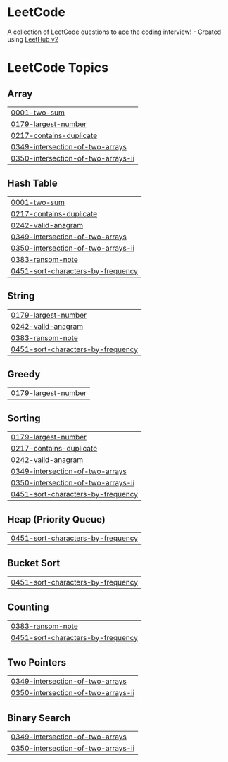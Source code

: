 # LeetCode
A collection of LeetCode questions to ace the coding interview! - Created using [LeetHub v2](https://github.com/arunbhardwaj/LeetHub-2.0)

<!---LeetCode Topics Start-->
# LeetCode Topics
## Array
|  |
| ------- |
| [0001-two-sum](https://github.com/antoniopater/LeetCode/tree/master/0001-two-sum) |
| [0179-largest-number](https://github.com/antoniopater/LeetCode/tree/master/0179-largest-number) |
| [0217-contains-duplicate](https://github.com/antoniopater/LeetCode/tree/master/0217-contains-duplicate) |
| [0349-intersection-of-two-arrays](https://github.com/antoniopater/LeetCode/tree/master/0349-intersection-of-two-arrays) |
| [0350-intersection-of-two-arrays-ii](https://github.com/antoniopater/LeetCode/tree/master/0350-intersection-of-two-arrays-ii) |
## Hash Table
|  |
| ------- |
| [0001-two-sum](https://github.com/antoniopater/LeetCode/tree/master/0001-two-sum) |
| [0217-contains-duplicate](https://github.com/antoniopater/LeetCode/tree/master/0217-contains-duplicate) |
| [0242-valid-anagram](https://github.com/antoniopater/LeetCode/tree/master/0242-valid-anagram) |
| [0349-intersection-of-two-arrays](https://github.com/antoniopater/LeetCode/tree/master/0349-intersection-of-two-arrays) |
| [0350-intersection-of-two-arrays-ii](https://github.com/antoniopater/LeetCode/tree/master/0350-intersection-of-two-arrays-ii) |
| [0383-ransom-note](https://github.com/antoniopater/LeetCode/tree/master/0383-ransom-note) |
| [0451-sort-characters-by-frequency](https://github.com/antoniopater/LeetCode/tree/master/0451-sort-characters-by-frequency) |
## String
|  |
| ------- |
| [0179-largest-number](https://github.com/antoniopater/LeetCode/tree/master/0179-largest-number) |
| [0242-valid-anagram](https://github.com/antoniopater/LeetCode/tree/master/0242-valid-anagram) |
| [0383-ransom-note](https://github.com/antoniopater/LeetCode/tree/master/0383-ransom-note) |
| [0451-sort-characters-by-frequency](https://github.com/antoniopater/LeetCode/tree/master/0451-sort-characters-by-frequency) |
## Greedy
|  |
| ------- |
| [0179-largest-number](https://github.com/antoniopater/LeetCode/tree/master/0179-largest-number) |
## Sorting
|  |
| ------- |
| [0179-largest-number](https://github.com/antoniopater/LeetCode/tree/master/0179-largest-number) |
| [0217-contains-duplicate](https://github.com/antoniopater/LeetCode/tree/master/0217-contains-duplicate) |
| [0242-valid-anagram](https://github.com/antoniopater/LeetCode/tree/master/0242-valid-anagram) |
| [0349-intersection-of-two-arrays](https://github.com/antoniopater/LeetCode/tree/master/0349-intersection-of-two-arrays) |
| [0350-intersection-of-two-arrays-ii](https://github.com/antoniopater/LeetCode/tree/master/0350-intersection-of-two-arrays-ii) |
| [0451-sort-characters-by-frequency](https://github.com/antoniopater/LeetCode/tree/master/0451-sort-characters-by-frequency) |
## Heap (Priority Queue)
|  |
| ------- |
| [0451-sort-characters-by-frequency](https://github.com/antoniopater/LeetCode/tree/master/0451-sort-characters-by-frequency) |
## Bucket Sort
|  |
| ------- |
| [0451-sort-characters-by-frequency](https://github.com/antoniopater/LeetCode/tree/master/0451-sort-characters-by-frequency) |
## Counting
|  |
| ------- |
| [0383-ransom-note](https://github.com/antoniopater/LeetCode/tree/master/0383-ransom-note) |
| [0451-sort-characters-by-frequency](https://github.com/antoniopater/LeetCode/tree/master/0451-sort-characters-by-frequency) |
## Two Pointers
|  |
| ------- |
| [0349-intersection-of-two-arrays](https://github.com/antoniopater/LeetCode/tree/master/0349-intersection-of-two-arrays) |
| [0350-intersection-of-two-arrays-ii](https://github.com/antoniopater/LeetCode/tree/master/0350-intersection-of-two-arrays-ii) |
## Binary Search
|  |
| ------- |
| [0349-intersection-of-two-arrays](https://github.com/antoniopater/LeetCode/tree/master/0349-intersection-of-two-arrays) |
| [0350-intersection-of-two-arrays-ii](https://github.com/antoniopater/LeetCode/tree/master/0350-intersection-of-two-arrays-ii) |
<!---LeetCode Topics End-->